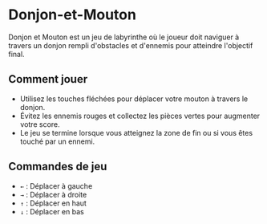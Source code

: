 # Donjon-et-Mouton
Donjon et Mouton est un jeu de labyrinthe où le joueur doit naviguer à travers un donjon rempli d'obstacles et d'ennemis pour atteindre l'objectif final.

## Comment jouer
- Utilisez les touches fléchées pour déplacer votre mouton à travers le donjon.
- Évitez les ennemis rouges et collectez les pièces vertes pour augmenter votre score.
- Le jeu se termine lorsque vous atteignez la zone de fin ou si vous êtes touché par un ennemi.

## Commandes de jeu
- `←` : Déplacer à gauche
- `→` : Déplacer à droite
- `↑` : Déplacer en haut
- `↓` : Déplacer en bas
